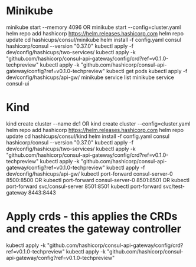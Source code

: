 # Minikube

minikube start --memory 4096
OR
minikube start --config=cluster.yaml
helm repo add hashicorp https://helm.releases.hashicorp.com
helm repo update
cd hashicups/consul/minikube
helm install -f config.yaml consul hashicorp/consul --version "0.37.0"
kubectl apply -f dev/config/hashicups/two-services/
kubectl apply -k "github.com/hashicorp/consul-api-gateway/config/crd?ref=v0.1.0-techpreview"
kubectl apply -k "github.com/hashicorp/consul-api-gateway/config?ref=v0.1.0-techpreview"
kubectl get pods
kubectl apply -f dev/config/hashicups/api-gw/
minikube service list
minikube service consul-ui


# Kind
kind create cluster --name dc1
OR
kind create cluster --config=cluster.yaml
helm repo add hashicorp https://helm.releases.hashicorp.com
helm repo update
cd hashicups/consul/kind
helm install -f config.yaml consul hashicorp/consul --version "0.37.0"
kubectl apply -f dev/config/hashicups/two-services/
kubectl apply -k "github.com/hashicorp/consul-api-gateway/config/crd?ref=v0.1.0-techpreview"
kubectl apply -k "github.com/hashicorp/consul-api-gateway/config?ref=v0.1.0-techpreview"
kubectl apply -f dev/config/hashicups/api-gw/
kubectl port-forward consul-server-0 8500:8500
OR
kubectl port-forward consul-server-0 8501:8501
OR
kubectl port-forward svc/consul-server 8501:8501
kubectl port-forward svc/test-gateway 8443:8443

# Apply crds - this applies the CRDs and creates the gateway controller 
kubectl apply -k "github.com/hashicorp/consul-api-gateway/config/crd?ref=v0.1.0-techpreview"
kubectl apply -k "github.com/hashicorp/consul-api-gateway/config?ref=v0.1.0-techpreview"
